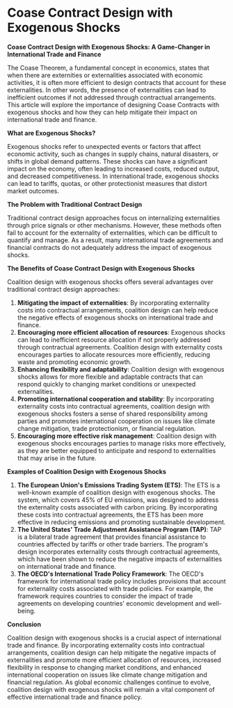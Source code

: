 # Coase Contract Design with Exogenous Shocks

**Coase Contract Design with Exogenous Shocks: A Game-Changer in International Trade and Finance**

The Coase Theorem, a fundamental concept in economics, states that when there are externities or externalities associated with economic activities, it is often more efficient to design contracts that account for these externalities. In other words, the presence of externalities can lead to inefficient outcomes if not addressed through contractual arrangements. This article will explore the importance of designing Coase Contracts with exogenous shocks and how they can help mitigate their impact on international trade and finance.

**What are Exogenous Shocks?**

Exogenous shocks refer to unexpected events or factors that affect economic activity, such as changes in supply chains, natural disasters, or shifts in global demand patterns. These shocks can have a significant impact on the economy, often leading to increased costs, reduced output, and decreased competitiveness. In international trade, exogenous shocks can lead to tariffs, quotas, or other protectionist measures that distort market outcomes.

**The Problem with Traditional Contract Design**

Traditional contract design approaches focus on internalizing externalities through price signals or other mechanisms. However, these methods often fail to account for the externality of externalities, which can be difficult to quantify and manage. As a result, many international trade agreements and financial contracts do not adequately address the impact of exogenous shocks.

**The Benefits of Coase Contract Design with Exogenous Shocks**

Coalition design with exogenous shocks offers several advantages over traditional contract design approaches:

1. **Mitigating the impact of externalities**: By incorporating externality costs into contractual arrangements, coalition design can help reduce the negative effects of exogenous shocks on international trade and finance.
2. **Encouraging more efficient allocation of resources**: Exogenous shocks can lead to inefficient resource allocation if not properly addressed through contractual agreements. Coalition design with externality costs encourages parties to allocate resources more efficiently, reducing waste and promoting economic growth.
3. **Enhancing flexibility and adaptability**: Coalition design with exogenous shocks allows for more flexible and adaptable contracts that can respond quickly to changing market conditions or unexpected externalities.
4. **Promoting international cooperation and stability**: By incorporating externality costs into contractual agreements, coalition design with exogenous shocks fosters a sense of shared responsibility among parties and promotes international cooperation on issues like climate change mitigation, trade protectionism, or financial regulation.
5. **Encouraging more effective risk management**: Coalition design with exogenous shocks encourages parties to manage risks more effectively, as they are better equipped to anticipate and respond to externalities that may arise in the future.

**Examples of Coalition Design with Exogenous Shocks**

1. **The European Union's Emissions Trading System (ETS)**: The ETS is a well-known example of coalition design with exogenous shocks. The system, which covers 45% of EU emissions, was designed to address the externality costs associated with carbon pricing. By incorporating these costs into contractual agreements, the ETS has been more effective in reducing emissions and promoting sustainable development.
2. **The United States' Trade Adjustment Assistance Program (TAP)**: TAP is a bilateral trade agreement that provides financial assistance to countries affected by tariffs or other trade barriers. The program's design incorporates externality costs through contractual agreements, which have been shown to reduce the negative impacts of externalities on international trade and finance.
3. **The OECD's International Trade Policy Framework**: The OECD's framework for international trade policy includes provisions that account for externality costs associated with trade policies. For example, the framework requires countries to consider the impact of trade agreements on developing countries' economic development and well-being.

**Conclusion**

Coalition design with exogenous shocks is a crucial aspect of international trade and finance. By incorporating externality costs into contractual arrangements, coalition design can help mitigate the negative impacts of externalities and promote more efficient allocation of resources, increased flexibility in response to changing market conditions, and enhanced international cooperation on issues like climate change mitigation and financial regulation. As global economic challenges continue to evolve, coalition design with exogenous shocks will remain a vital component of effective international trade and finance policy.
